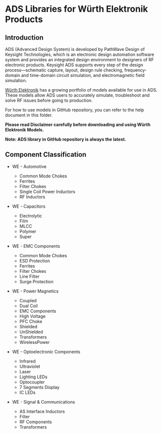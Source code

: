 **ADS Libraries for Würth Elektronik Products**
=
## Introduction
ADS (Advanced Design System) is developed by PathWave Design of Keysight Technologies, which is an electronic design automation software system and provides an integrated design environment to designers of RF electronic products. Keysight ADS supports every step of the design process—schematic capture, layout, design rule checking, frequency-domain and time-domain circuit simulation, and electromagnetic field simulation.

[Würth Elektronik](https://www.we-online.com/) has a growing portfolio of models available for use in ADS. These models allow ADS users to accurately simulate, troubleshoot and solve RF issues before going to production.  

For how to use models in GitHub repository, you can refer to the help document in this folder.

**Please read Disclaimer carefully before downloading and using Würth Elektronik Models.**

**Note: ADS library in GitHub repository is always the latest.**
## Component Classification
* WE - Automotive

  * Common Mode Chokes
  * Ferrites
  * Filter Chokes
  * Single Coil Power Inductors
  * RF Inductors
* WE - Capacitors

  * Electrolytic
  * Film
  * MLCC
  * Polymer
  * Super
* WE - EMC Components

  * Common Mode Chokes
  * ESD Protection
  * Ferrites
  * Filter Chokes
  * Line Filter
  * Surge Protection
* WE - Power Magnetics

  * Coupled
  * Dual Coil
  * EMC Components
  * High Voltage
  * PFC Choke
  * Shielded
  * UnShielded
  * Transformers
  * WirelessPower
* WE - Optoelectronic Components

  * Infrared
  * Ultraviolet
  * Laser
  * Lighting LEDs
  * Optocoupler
  * 7 Segments Display
  * IC LEDs
* WE - Signal & Communications

  * AS Interface Inductors
  * Filter
  * RF Components
  * Transformers
